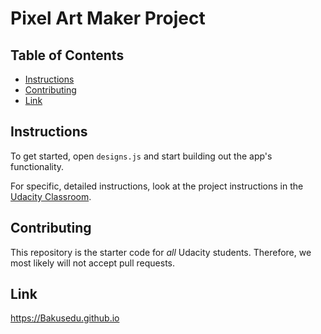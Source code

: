 # Pixel Art Maker Project

## Table of Contents

* [Instructions](#instructions)
* [Contributing](#contributing)
* [Link](#link)

## Instructions

To get started, open `designs.js` and start building out the app's functionality.

For specific, detailed instructions, look at the project instructions in the [Udacity Classroom](https://classroom.udacity.com/me).

## Contributing

This repository is the starter code for _all_ Udacity students. Therefore, we most likely will not accept pull requests.

## Link

https://Bakusedu.github.io
